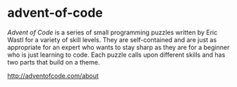 # advent-of-code

*Advent of Code* is a series of small programming puzzles written by Eric Wastl for a variety of skill levels. They are self-contained and are just as appropriate for an expert who wants to stay sharp as they are for a beginner who is just learning to code. Each puzzle calls upon different skills and has two parts that build on a theme.

http://adventofcode.com/about
